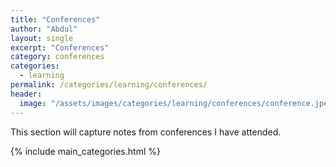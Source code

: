 ```yaml
---
title: "Conferences"
author: "Abdul"
layout: single
excerpt: "Conferences"
category: conferences
categories:
  - learning
permalink: /categories/learning/conferences/
header:
  image: "/assets/images/categories/learning/conferences/conference.jpeg"
---
```

This section will capture notes from conferences I have attended.

{% include main_categories.html %}
